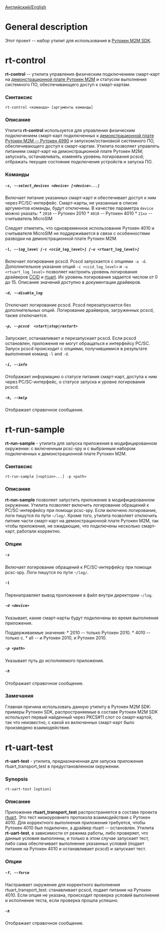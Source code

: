 [Английский/English](README.md)

# General description

Этот проект -- набор утилит для использования в [Рутокен M2M SDK](https://www.rutoken.ru/products/all/rutoken-m2m/).

# rt-control

**rt-control** -- утилита управления физическим подключением смарт-карт на [демонстрационной плате Рутокен M2M](https://www.rutoken.ru/products/all/rutoken-m2m/) и статусом выполнения системного ПО, обеспечивающего доступ к смарт-картам.

### Синтаксис

`rt-control <команда> [аргументы команды]`

### Описание

Утилита **rt-control** используется для управления физическим подключением смарт-карт подключенных к [демонстрационной плате Рутокен M2M -- Рутокен 4990](https://www.rutoken.ru/products/all/rutoken-m2m/) и запуском/остановкой системного ПО, обеспечивающего доступ к смарт-картам. Утилита позволяет управлять питанием смарт-карт на демонстрационной плате Рутокен M2M; запускать, останавливать, изменять уровень логирования pcscd; отбражать текущее состояние подключения устройств и запуска ПО.

### Команды

##### `-s, --select_devices <device> [<device>...]`

Включает питание указанных смарт-карт и обеспечивает доступ к ним через PC/SC-интерфейс. Смарт-карты, не указанные в списке аргументов команды, будут отключены.
В качестве параметра `device` можно указать:
    * `2010` -- Рутокен 2010
    * `4010` -- Рутокен 4010
    * `21xx` -- считыватель MicroSIM

Следует отметить, что одновременное использование Рутокен 4010 и считывателя MicroSIM не поддерживается в связи с особенностями разводки на демонстрационной плате Рутокен M2M.

##### `-l, --log_level [-c <ccid_log_level>] [-u <rtuart_log_level>]`

Включает логирование pcscd. Pcscd запускается с опциями `-a -d`. Дополнительное указание опций `-c <ccid_log_level>` и `-u <rtuart_log_level>` позволяет настроить уровень логирования драйверов [CCID](https://ccid.apdu.fr/) и [rtuart](https://github.com/AktivCo/rtuart). Их уровень логирования задается числом от 0 до 15. Описание значений доступно в документации драйверов.

##### `-d, --disable_log`

Отключает логирование pcscd. Pcscd перезапускается без дополнительных опций. Логирование драйверов, загруженных pcscd, также отключается.

##### `-p, --pcscd  <start|stop|restart>`

Запускает, останавливает и перезапускает pcscd. Если pcscd остановлен, приложения не могут обращаться к интерфейсу PC/SC. Запуск pcscd происходит с опциями, получившимися в результате выполнения команд `-l` and `-d`.

##### `-i, --info`

Отображает информацию о статусе питания смарт-карт, доступа к ним через PC/SC-интерфейс, о статусе запуска и уровне логирования pcscd.

##### `-h, --help`

Отображает справочное сообщение.

# rt-run-sample

**rt-run-sample** - утилита для запуска приложения в модифицированном окружении: с включенным pcsc-spy и с выбранным набором подключенных к демонстрационной плате Рутокен M2M.

### Синтаксис

`rt-run-sample [<option>...] -p <path>`

### Описание

**rt-run-sample** позволяет запустить приложение в модифицированном окружении. Утилита позволяет включить логирование обращений к PC/SC-интерфейсу при помощи pcsc-spy. Если включено логирование, логи пишутся по пути `~/log/`. Кроме того, утилита позволяет отключить питние части смарт-карт на демонстрационной плате Рутокен M2M, так чтобы приложения, не ожидающие, что подключены несколько смарт-карт, работали корректно.

### Опции

##### `-s`

Включает логирование обращений к PC/SC-интерфейсу при помощи pcsc-spy. Логи пишутся по пути `~/log/`.

##### `-l`

Перенаправляет вывод приложения в файл внутри директории `~/log`.

##### `-d <device>`

Указывает, какие смарт-карты будут подключены во время выполнения приложения.

Поддерживаемые значения:
    * 2010 -- только Рутокен 2010.
    * 4010 -- только с.
    * all -- и Рутокен 2010, и Рутокен 2010.

##### `-p <path>`

Указывает путь до исполняемого приложения.

##### `-h`

Отображает справочное сообщение.

### Замечания

Главная причина использовать данную утилиту в Рутокен M2M SDK: примеры Рутокен SDK, распространяемые в составе Рутокен M2M SDK используют первый найденный через PKCS#11 слот со смарт-картой, так что неизвестно, с какой из включенных смарт-карт было произведено взаимодействие.

# rt-uart-test

**rt-uart-test** - утилита, предназначенная для запуска приложения rtuart_transport_test в предустановленном окружении.

### Synopsis

`rt-uart-test [option]`

### Описание

Приложение **rtuart_transport_test** распространяется в составе проекта [rtuart](https://github.com/AktivCo/rtuart). Это тест низкоуровнего протокола взаимодействия с Рутокен 4010. Для корректного выполнения приложения требуется, чтобы Рутокен 4010 был подключен, а драйвер rtuart -- остановлен. Утилита **rt-uart-test**, в зависимости от режима работы, либо проверяет, что данные условия выполнены, и только в этом случае запускает тест, либо сама обеспечивает выполнение указанных условий (подает питание на Рутокен 4010 и останавливает pcscd) и запускает тест.

### Опции

##### `-f, --force`

Настраивает окружение для корректного выполнения rtuart_transport_test: станавливает pcscd, подает питание на Рутокен 4010. Если опция не указана, происходит проверка условий выполнения и исполнение теста, если проверка прошла успешно.

##### `-h`

Отображает справочное сообщение.
